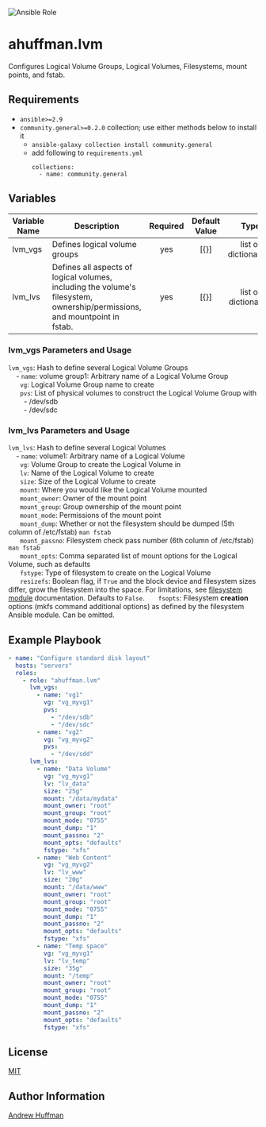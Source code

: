 ![Ansible Role](https://img.shields.io/ansible/role/d/21394)

# ahuffman.lvm
Configures Logical Volume Groups, Logical Volumes, Filesystems, mount points, and fstab.

## Requirements

* `ansible>=2.9`
* `community.general>=0.2.0` collection; use either methods below to install it
  * `ansible-galaxy collection install community.general`
  * add following to `requirements.yml`
    ```
    collections:
      - name: community.general
    ```

## Variables
|Variable Name|Description|Required|Default Value|Type|
|---|---|:---:|:---:|:---:|
|lvm_vgs|Defines logical volume groups|yes|[{}]|list of dictionaries.|
|lvm_lvs|Defines all aspects of logical volumes, including the volume's filesystem, ownership/permissions, and mountpoint in fstab.| yes|[{}]|list of dictionaries|

### lvm_vgs Parameters and Usage
`lvm_vgs`: Hash to define several Logical Volume Groups  
&nbsp;&nbsp;&nbsp;&nbsp;- `name`: volume group1: Arbitrary name of a Logical Volume Group  
&nbsp;&nbsp;&nbsp;&nbsp;&nbsp;&nbsp;`vg`: Logical Volume Group name to create  
&nbsp;&nbsp;&nbsp;&nbsp;&nbsp;&nbsp;`pvs`: List of physical volumes to construct the Logical Volume Group with  
&nbsp;&nbsp;&nbsp;&nbsp;&nbsp;&nbsp;&nbsp;&nbsp;- /dev/sdb  
&nbsp;&nbsp;&nbsp;&nbsp;&nbsp;&nbsp;&nbsp;&nbsp;- /dev/sdc  

### lvm_lvs Parameters and Usage
`lvm_lvs`: Hash to define several Logical Volumes   
&nbsp;&nbsp;&nbsp;&nbsp;- `name`: volume1: Arbitrary name of a Logical Volume   
&nbsp;&nbsp;&nbsp;&nbsp;&nbsp;&nbsp;`vg`: Volume Group to create the Logical Volume in   
&nbsp;&nbsp;&nbsp;&nbsp;&nbsp;&nbsp;`lv`: Name of the Logical Volume to create   
&nbsp;&nbsp;&nbsp;&nbsp;&nbsp;&nbsp;`size`: Size of the Logical Volume to create   
&nbsp;&nbsp;&nbsp;&nbsp;&nbsp;&nbsp;`mount`: Where you would like the Logical Volume mounted   
&nbsp;&nbsp;&nbsp;&nbsp;&nbsp;&nbsp;`mount_owner`: Owner of the mount point  
&nbsp;&nbsp;&nbsp;&nbsp;&nbsp;&nbsp;`mount_group`: Group ownership of the mount point  
&nbsp;&nbsp;&nbsp;&nbsp;&nbsp;&nbsp;`mount_mode`: Permissions of the mount point  
&nbsp;&nbsp;&nbsp;&nbsp;&nbsp;&nbsp;`mount_dump`: Whether or not the filesystem should be dumped (5th column of /etc/fstab) `man fstab`  
&nbsp;&nbsp;&nbsp;&nbsp;&nbsp;&nbsp;`mount_passno`: Filesystem check pass number (6th column of /etc/fstab) `man fstab`  
&nbsp;&nbsp;&nbsp;&nbsp;&nbsp;&nbsp;`mount_opts`: Comma separated list of mount options for the Logical Volume, such as defaults   
&nbsp;&nbsp;&nbsp;&nbsp;&nbsp;&nbsp;`fstype`: Type of filesystem to create on the Logical Volume   
&nbsp;&nbsp;&nbsp;&nbsp;&nbsp;&nbsp;`resizefs`: Boolean flag, if `True` and the block device and filesystem sizes differ, grow the filesystem into the space. For limitations,
see [filesystem module](https://docs.ansible.com/ansible/latest/modules/filesystem_module.html) documentation. Defaults to `False`.
&nbsp;&nbsp;&nbsp;&nbsp;&nbsp;&nbsp;`fsopts`: Filesystem **creation** options (mkfs command additional options) as defined by the filesystem Ansible module. Can be omitted.


## Example Playbook
```yaml
- name: "Configure standard disk layout"
  hosts: "servers"
  roles:
    - role: "ahuffman.lvm"
      lvm_vgs:
        - name: "vg1"
          vg: "vg_myvg1"
          pvs:
            - "/dev/sdb"
            - "/dev/sdc"
        - name: "vg2"
          vg: "vg_myvg2"
          pvs:
            - "/dev/sdd"
      lvm_lvs:
        - name: "Data Volume"
          vg: "vg_myvg1"
          lv: "lv_data"
          size: "25g"
          mount: "/data/mydata"
          mount_owner: "root"
          mount_group: "root"
          mount_mode: "0755"
          mount_dump: "1"
          mount_passno: "2"
          mount_opts: "defaults"
          fstype: "xfs"
        - name: "Web Content"
          vg: "vg_myvg2"
          lv: "lv_www"
          size: "20g"
          mount: "/data/www"
          mount_owner: "root"
          mount_group: "root"
          mount_mode: "0755"
          mount_dump: "1"
          mount_passno: "2"
          mount_opts: "defaults"
          fstype: "xfs"
        - name: "Temp space"
          vg: "vg_myvg1"
          lv: "lv_temp"
          size: "35g"
          mount: "/temp"
          mount_owner: "root"
          mount_group: "root"
          mount_mode: "0755"
          mount_dump: "1"
          mount_passno: "2"
          mount_opts: "defaults"
          fstype: "xfs"
```

## License
[MIT](LICENSE)

## Author Information
[Andrew Huffman](https://github.com/ahuffman)
